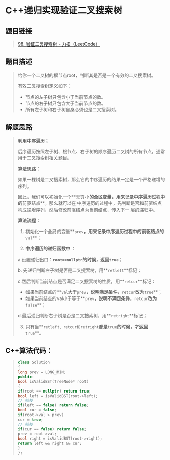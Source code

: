 # C++递归实现验证⼆叉搜索树  

## 题目链接

> [98. 验证二叉搜索树 - 力扣（LeetCode）](https://leetcode.cn/problems/validate-binary-search-tree/submissions/478753962/)

## 题目描述

> 给你⼀个⼆叉树的根节点root，判断其是否是⼀个有效的⼆叉搜索树。  
>
> 有效⼆叉搜索树定义如下：  
>
> - 节点的左⼦树只包含⼩于当前节点的数。  
> - 节点的右⼦树只包含⼤于当前节点的数。  
> - 所有左⼦树和右⼦树⾃⾝必须也是⼆叉搜索树。  

## 解题思路

> **利用中序遍历；**
>
> 后序遍历按照左⼦树、根节点、右⼦树的顺序遍历⼆叉树的所有节点，通常⽤于⼆叉搜索树相关题⽬。
>
> **算法思路：**
>
> 如果⼀棵树是⼆叉搜索树，那么它的中序遍历的结果⼀定是⼀个严格递增的序列。  
>
> 因此，我们可以初始化⼀个**⽆穷⼩**的全区变量，⽤来记录中序遍历过程中的**前驱结点**。那么就可以在
> 中序遍历的过程中，先判断是否和前驱结点构成递增序列，然后修改前驱结点为当前结点，传⼊下⼀
> 层的递归中。    
>
> **算法流程：**
>
> 1. 初始化⼀个全局的变量**`prev`**，⽤来记录中序遍历过程中的前驱结点的**`val`**； 
>
> 2.  **中序遍历的递归函数中** ：
>
>    a.设置递归出⼝：**`root==nullptr`**的时候，返回**`true`**； 
>
>    b. 先递归判断左⼦树是否是⼆叉搜索树，⽤**`retleft`**标记；  
>
>    c.然后判断当前结点是否满⾜⼆叉搜索树的性质，⽤**`retcur`**标记：  
>
>    - 如果当前结点的**`val`**⼤于**`prev`**，说明满⾜条件，**`retcur`**改为**`true`**；  
>    - 如果当前结点的val⼩于等于**`prev`**，说明不满⾜条件，**`retcur`**改为**`false`**；  
>
>    d.最后递归判断右⼦树是否是⼆叉搜索树，⽤**`retright`**标记；
>
> 3. 只有当**`retleft、retcur和retright`**都是**`true`**的时候，才返回**`true`**。  

## **C++算法代码：**

> ```cpp
> class Solution
> {
> long prev = LONG_MIN;
> public:
> bool isValidBST(TreeNode* root)
> {
> if(root == nullptr) return true;
> bool left = isValidBST(root->left);
> // 剪枝
> if(left == false) return false;
> bool cur = false;
> if(root->val > prev)
> cur = true;
> // 剪枝
> if(cur == false) return false;
> prev = root->val;
> bool right = isValidBST(root->right);
> return left && right && cur;
> }
> };
> ```


